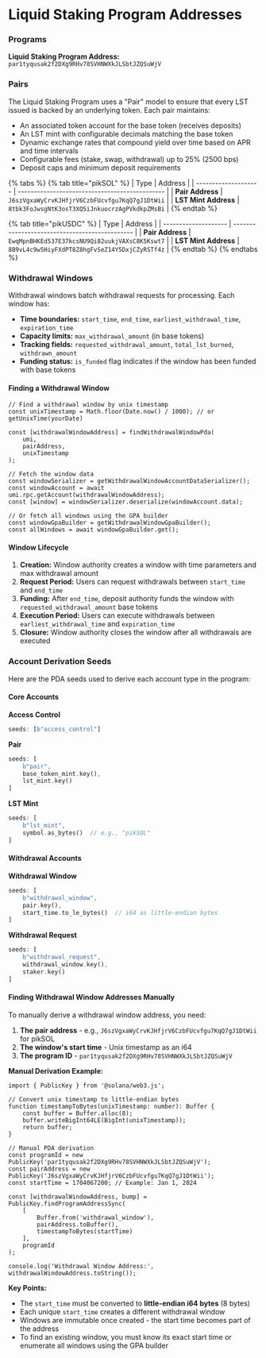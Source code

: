 # Liquid Staking Program Addresses

### Programs

**Liquid Staking Program Address:** `par1tyqusak2f2DXg9RHv78SVHNWXkJLSbtJZQSuWjV`

### Pairs

The Liquid Staking Program uses a "Pair" model to ensure that every LST issued is backed by an underlying token. Each pair maintains:

* An associated token account for the base token (receives deposits)
* An LST mint with configurable decimals matching the base token
* Dynamic exchange rates that compound yield over time based on APR and time intervals
* Configurable fees (stake, swap, withdrawal) up to 25% (2500 bps)
* Deposit caps and minimum deposit requirements

{% tabs %}
{% tab title="pikSOL" %}
| Type                 | Address                                        |
| -------------------- | ---------------------------------------------- |
| **Pair Address**     | `J6szVgxaWyCrvKJHfjrV6CzbFUcvfgu7KqQ7gJ1DtWii` |
| **LST Mint Address** | `8tbk3FoJwsgNtK3osT3XQ5iJnkuocrzAgPVkdkpZMsBi` |
{% endtab %}

{% tab title="pikUSDC" %}
| Type                 | Address                                        |
| -------------------- | ---------------------------------------------- |
| **Pair Address**     | `EwqMpnBHKEd537E37kcsNU9Qi82uukjVAXsC8K5Kswt7` |
| **LST Mint Address** | `8B9vL4c9w5HiyFXdPT8Z8hgFvSeZ14Y5DxjCZyRSTf4z` |
{% endtab %}
{% endtabs %}

### Withdrawal Windows

Withdrawal windows batch withdrawal requests for processing. Each window has:

* **Time boundaries:** `start_time`, `end_time`, `earliest_withdrawal_time`, `expiration_time`
* **Capacity limits:** `max_withdrawal_amount` (in base tokens)
* **Tracking fields:** `requested_withdrawal_amount`, `total_lst_burned`, `withdrawn_amount`
* **Funding status:** `is_funded` flag indicates if the window has been funded with base tokens

#### Finding a Withdrawal Window

```tsx
// Find a withdrawal window by unix timestamp
const unixTimestamp = Math.floor(Date.now() / 1000); // or getUnixTime(yourDate)

const [withdrawalWindowAddress] = findWithdrawalWindowPda(
    umi,
    pairAddress,
    unixTimestamp
);

// Fetch the window data
const windowSerializer = getWithdrawalWindowAccountDataSerializer();
const windowAccount = await umi.rpc.getAccount(withdrawalWindowAddress);
const [window] = windowSerializer.deserialize(windowAccount.data);

// Or fetch all windows using the GPA builder
const windowGpaBuilder = getWithdrawalWindowGpaBuilder();
const allWindows = await windowGpaBuilder.get();

```

#### Window Lifecycle

1. **Creation:** Window authority creates a window with time parameters and max withdrawal amount
2. **Request Period:** Users can request withdrawals between `start_time` and `end_time`
3. **Funding:** After `end_time`, deposit authority funds the window with `requested_withdrawal_amount` base tokens
4. **Execution Period:** Users can execute withdrawals between `earliest_withdrawal_time` and `expiration_time`
5. **Closure:** Window authority closes the window after all withdrawals are executed

### Account Derivation Seeds

Here are the PDA seeds used to derive each account type in the program:

#### Core Accounts

**Access Control**

```rust
seeds: [b"access_control"]

```

**Pair**

```rust
seeds: [
    b"pair",
    base_token_mint.key(),
    lst_mint.key()
]

```

**LST Mint**

```rust
seeds: [
    b"lst_mint",
    symbol.as_bytes()  // e.g., "pikSOL"
]

```

#### Withdrawal Accounts

**Withdrawal Window**

```rust
seeds: [
    b"withdrawal_window",
    pair.key(),
    start_time.to_le_bytes()  // i64 as little-endian bytes
]

```

**Withdrawal Request**

```rust
seeds: [
    b"withdrawal_request",
    withdrawal_window.key(),
    staker.key()
]

```

#### Finding Withdrawal Window Addresses Manually

To manually derive a withdrawal window address, you need:

1. **The pair address** - e.g., `J6szVgxaWyCrvKJHfjrV6CzbFUcvfgu7KqQ7gJ1DtWii` for pikSOL
2. **The window's start time** - Unix timestamp as an i64
3. **The program ID** - `par1tyqusak2f2DXg9RHv78SVHNWXkJLSbtJZQSuWjV`

**Manual Derivation Example:**

```tsx
import { PublicKey } from '@solana/web3.js';

// Convert unix timestamp to little-endian bytes
function timestampToBytes(unixTimestamp: number): Buffer {
    const buffer = Buffer.alloc(8);
    buffer.writeBigInt64LE(BigInt(unixTimestamp));
    return buffer;
}

// Manual PDA derivation
const programId = new PublicKey('par1tyqusak2f2DXg9RHv78SVHNWXkJLSbtJZQSuWjV');
const pairAddress = new PublicKey('J6szVgxaWyCrvKJHfjrV6CzbFUcvfgu7KqQ7gJ1DtWii');
const startTime = 1704067200; // Example: Jan 1, 2024

const [withdrawalWindowAddress, bump] = PublicKey.findProgramAddressSync(
    [
        Buffer.from('withdrawal_window'),
        pairAddress.toBuffer(),
        timestampToBytes(startTime)
    ],
    programId
);

console.log('Withdrawal Window Address:', withdrawalWindowAddress.toString());

```

**Key Points:**

* The `start_time` must be converted to **little-endian i64 bytes** (8 bytes)
* Each unique `start_time` creates a different withdrawal window
* Windows are immutable once created - the start time becomes part of the address
* To find an existing window, you must know its exact start time or enumerate all windows using the GPA builder
